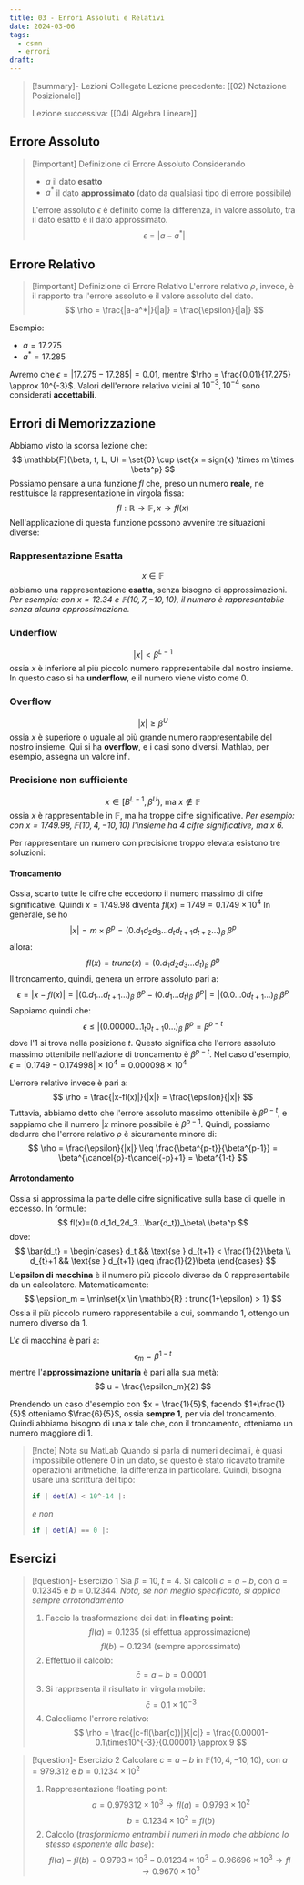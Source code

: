 ```yaml
---
title: 03 - Errori Assoluti e Relativi
date: 2024-03-06
tags:
  - csmn
  - errori
draft:
---
```

> [!summary]- Lezioni Collegate
> Lezione precedente: [[02) Notazione Posizionale]]
> 
> Lezione successiva: [[04) Algebra Lineare]]
## Errore Assoluto
> [!important] Definizione di Errore Assoluto
> Considerando
> * $a$ il dato **esatto**
> * $a^*$ il dato **approssimato** (dato da qualsiasi tipo di errore possibile)
>
> L'errore assoluto $\epsilon$ è definito come la differenza, in valore assoluto, tra il dato esatto e il dato approssimato.
>$$
>\epsilon = |a-a^*|
>$$
## Errore Relativo
> [!important] Definizione di Errore Relativo
> L'errore relativo $\rho$, invece, è il rapporto tra l'errore assoluto e il valore assoluto del dato.
> $$
> \rho = \frac{|a-a^*|}{|a|} = \frac{\epsilon}{|a|}
>$$

Esempio:
* $a = 17.275$
* $a^* = 17.285$

Avremo che $\epsilon = |17.275 - 17.285| = 0.01$, mentre $\rho = \frac{0.01}{17.275} \approx 10^{-3}$. Valori dell'errore relativo vicini al $10^{-3}, 10^{-4}$ sono considerati **accettabili**.
## Errori di Memorizzazione
Abbiamo visto la scorsa lezione che:
$$
\mathbb{F}(\beta, t, L, U) = \set{0} \cup \set{x = sign(x) \times m \times \beta^p}
$$
Possiamo pensare a una funzione $fl$ che, preso un numero **reale**, ne restituisce la rappresentazione in virgola fissa:
$$
fl: \mathbb{R} \to \mathbb{F}, x \to fl(x)
$$
Nell'applicazione di questa funzione possono avvenire tre situazioni diverse:
### Rappresentazione Esatta
$$
x \in \mathbb{F}
$$
abbiamo una rappresentazione **esatta**, senza bisogno di approssimazioni.
_Per esempio: con $x=12.34$ e $\mathbb{F}(10,7,-10,10)$, il numero è rappresentabile senza alcuna approssimazione._
### Underflow
$$
|x| < \beta^{L-1}
$$
ossia $x$ è inferiore al più piccolo numero rappresentabile dal nostro insieme. In questo caso si ha **underflow**, e il numero viene visto come $0$.
### Overflow
$$
|x| \geq \beta^U
$$
ossia $x$ è superiore o uguale al più grande numero rappresentabile del nostro insieme. Qui si ha **overflow**, e i casi sono diversi. Mathlab, per esempio, assegna un valore $\inf$.
### Precisione non sufficiente
$$
x \in [B^{L-1}, \beta^U)\text{, ma }x \not\in \mathbb{F}
$$
ossia $x$ è rappresentabile in $\mathbb{F}$, ma ha troppe cifre significative.
_Per esempio: con $x=1749.98, \mathbb{F}(10,4,-10,10)$ l'insieme ha 4 cifre significative, ma $x$ 6._

Per rappresentare un numero con precisione troppo elevata esistono tre soluzioni:
#### Troncamento
Ossia, scarto tutte le cifre che eccedono il numero massimo di cifre significative.
Quindi $x=1749.98$ diventa $fl(x) = 1749 = 0.1749 \times 10^4$
In generale, se ho 
$$
|x| = m \times \beta^p = (0.d_1d_2d_3...d_td_{t+1}d_{t+2}...)_\beta\ \beta^p
$$
allora:
$$
fl(x)=trunc(x)=(0.d_1d_2d_3...d_t)_\beta\ \beta^p
$$
Il troncamento, quindi, genera un errore assoluto pari a:
$$
\epsilon=|x-fl(x)|=|(0.d_1...d_{t+1}...)_\beta\ \beta^p-(0.d_1...d_t)_\beta\ \beta^p| = |(0.0...0d_{t+1}...)_\beta\ \beta^p
$$
Sappiamo quindi che:
$$
\epsilon \leq |(0.00000...1_t0_{t+1}0...)_\beta\ \beta^p = \beta^{p-t}
$$
dove l'$1$ si trova nella posizione $t$. Questo significa che l'errore assoluto massimo ottenibile nell'azione di troncamento è $\beta^{p-t}$.
Nel caso d'esempio, $\epsilon = |0.1749-0.174998| \times 10^4 = 0.000098 \times 10^4$
			
L'errore relativo invece è pari a:
$$
\rho = \frac{|x-fl(x)|}{|x|} = \frac{\epsilon}{|x|}
$$
Tuttavia, abbiamo detto che l'errore assoluto massimo ottenibile è $\beta^{p-t}$, e sappiamo che il numero $|x$ minore possibile è $\beta^{p-1}$. Quindi, possiamo dedurre che l'errore relativo $\rho$ è sicuramente minore di:
$$
\rho = \frac{\epsilon}{|x|} \leq \frac{\beta^{p-t}}{\beta^{p-1}} = \beta^{\cancel{p}-t\cancel{-p}+1} = \beta^{1-t}
$$
#### Arrotondamento
Ossia si approssima la parte delle cifre significative sulla base di quelle in eccesso. In formule:
$$
fl(x)=(0.d_1d_2d_3...\bar{d_t})_\beta\ \beta^p
$$
   dove:
	$$
   \bar{d_t} = 
	    \begin{cases}
	    d_t && \text{se } d_{t+1} < \frac{1}{2}\beta \\
	    d_{t}+1 && \text{se } d_{t+1} \geq \frac{1}{2}\beta
	    \end{cases}
	$$
L'**epsilon di macchina** è il numero più piccolo diverso da 0 rappresentabile da un calcolatore. Matematicamente:
$$
\epsilon_m = \min\set{x \in \mathbb{R} : trunc(1+\epsilon) > 1}
$$
Ossia il più piccolo numero rappresentabile a cui, sommando $1$, ottengo un numero diverso da $1$.

L'$\epsilon$ di macchina è pari a:
$$
\epsilon_m = \beta^{1-t}
$$
mentre l'**approssimazione unitaria** è pari alla sua metà:
$$
u = \frac{\epsilon_m}{2}
$$

Prendendo un caso d'esempio con $x = \frac{1}{5}$, facendo $1+\frac{1}{5}$ otteniamo $\frac{6}{5}$, ossia **sempre 1**, per via del troncamento. Quindi abbiamo bisogno di una $x$ tale che, con il troncamento, otteniamo un numero maggiore di 1.

> [!note] Nota su MatLab
>Quando si parla di numeri decimali, è quasi impossibile ottenere 0 in un dato, se questo è stato ricavato tramite operazioni aritmetiche, la differenza in particolare. Quindi, bisogna usare una scrittura del tipo:
>```matlab
>if | det(A) < 10^-14 |:
>```
>_e non_
>```matlab
>if | det(A) == 0 |:
>```

## Esercizi
> [!question]- Esercizio 1
>Sia $\beta = 10, t = 4$. Si calcoli $c=a-b$, con $a=0.12345$ e $b=0.12344$. *Nota, se non meglio specificato, si applica sempre arrotondamento*
>1. Faccio la trasformazione dei dati in **floating point**:
>   $$
>   fl(a) = 0.1235 \text{ (si effettua approssimazione)}\ 
> $$
>$$
>   fl(b)= 0.1234 \text{ (sempre approssimato)}
> $$
>1. Effettuo il calcolo:
>   $$
>   \bar{c} = a-b = 0.0001
>   $$
>2. Si rappresenta il risultato in virgola mobile:
>   $$
>   \bar{c} = 0.1 \times 10^{-3}
>   $$
>3. Calcoliamo l'errore relativo:
>   $$
>   \rho = \frac{|c-fl(\bar{c})|}{|c|} = \frac{0.00001-0.1\times10^{-3}}{0.00001} \approx 9
>   $$

> [!question]- Esercizio 2
> Calcolare $c = a-b$ in $\mathbb{F}(10,4,-10,10)$, con $a=979.312$ e $b=0.1234\times10^2$
>1. Rappresentazione floating point:
>   $$
>   a=0.979312 \times 10^3 \rightarrow fl(a) = 0.9793 \times 10^2
>   $$
>   $$
>   b=0.1234\times10^2 = fl(b)
>   $$
>2. Calcolo (_trasformiamo entrambi i numeri in modo che abbiano lo stesso esponente alla base_):
>   $$
>   fl(a)-fl(b) = 0.9793 \times 10^3 - 0.01234 \times 10^3 = 0.96696 \times 10^3 \rightarrow fl \rightarrow0.9670 \times 10^3
>   $$
   
